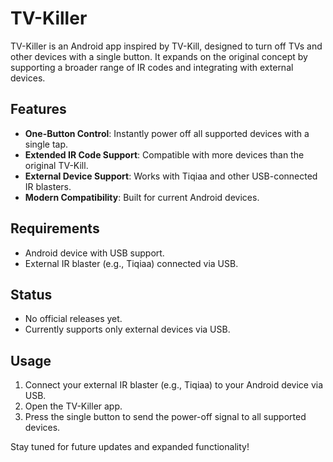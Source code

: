 # TV-Killer

TV-Killer is an Android app inspired by TV-Kill, designed to turn off TVs and other devices with a single button. It expands on the original concept by supporting a broader range of IR codes and integrating with external devices.

## Features
- **One-Button Control**: Instantly power off all supported devices with a single tap.
- **Extended IR Code Support**: Compatible with more devices than the original TV-Kill.
- **External Device Support**: Works with Tiqiaa and other USB-connected IR blasters.
- **Modern Compatibility**: Built for current Android devices.

## Requirements
- Android device with USB support.
- External IR blaster (e.g., Tiqiaa) connected via USB.

## Status
- No official releases yet.
- Currently supports only external devices via USB.

## Usage
1. Connect your external IR blaster (e.g., Tiqiaa) to your Android device via USB.
2. Open the TV-Killer app.
3. Press the single button to send the power-off signal to all supported devices.

Stay tuned for future updates and expanded functionality!
